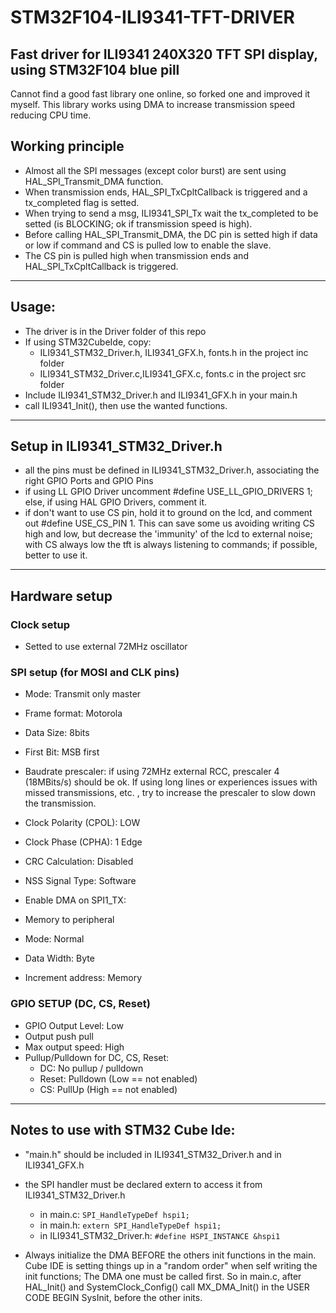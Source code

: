 # STM32F104-ILI9341-TFT-DRIVER
## Fast driver for ILI9341 240X320 TFT SPI display, using STM32F104 blue pill
Cannot find a good fast library one online, so forked one and improved it myself.
This library works using DMA to increase transmission speed reducing CPU time. 

## Working principle
- Almost all the SPI messages (except color burst) are sent using HAL_SPI_Transmit_DMA function. 
- When transmission ends, HAL_SPI_TxCpltCallback is triggered and a tx_completed flag is setted. 
- When trying to send a msg, ILI9341_SPI_Tx wait the tx_completed to be setted (is BLOCKING; 
  ok if transmission speed is high).
- Before calling HAL_SPI_Transmit_DMA, the DC pin is setted high if data or low if command and CS is pulled low to enable the slave. 
- The CS pin is pulled high when transmission ends and HAL_SPI_TxCpltCallback is triggered. 
_________________________________________________________________________________________________
## Usage:
- The driver is in the Driver folder of this repo
- If using STM32CubeIde, copy:
  - ILI9341_STM32_Driver.h, ILI9341_GFX.h, fonts.h in the project inc folder
  - ILI9341_STM32_Driver.c,ILI9341_GFX.c, fonts.c in the project src folder
- Include ILI9341_STM32_Driver.h and ILI9341_GFX.h in your main.h
- call ILI9341_Init(), then use the wanted functions.
________________________________________________________________________________________________
## Setup in ILI9341_STM32_Driver.h
- all the pins must be defined in ILI9341_STM32_Driver.h, associating the right GPIO Ports and GPIO Pins
- if using LL GPIO Driver uncomment #define USE_LL_GPIO_DRIVERS 1; else, if using HAL GPIO Drivers, comment it.
- if don't want to use CS pin, hold it to ground on the lcd, and comment out #define USE_CS_PIN 1.
  		This can save some us avoiding writing CS high and low, but decrease the 'immunity' of the lcd to
  		external noise; with CS always low the tft is always listening to commands; if possible, better to use it.
________________________________________________________________________________________________
## Hardware setup
### Clock setup
- Setted to use external 72MHz oscillator

### SPI setup (for MOSI and CLK pins)
- Mode: Transmit only master
- Frame format: Motorola
- Data Size: 8bits
- First Bit: MSB first
- Baudrate prescaler: if using 72MHz external RCC, prescaler 4 (18MBits/s) should be ok.
  If using long lines or experiences issues with missed transmissions, etc. , try to increase the
  prescaler to slow down the transmission.
- Clock Polarity (CPOL): LOW
- Clock Phase (CPHA): 1 Edge
- CRC Calculation: Disabled
- NSS Signal Type: Software
 
- Enable DMA on SPI1_TX:
- Memory to peripheral
- Mode: Normal
- Data Width: Byte
- Increment address: Memory
 
### GPIO SETUP (DC, CS, Reset)
- GPIO Output Level: Low
- Output push pull
- Max output speed: High
- Pullup/Pulldown for DC, CS, Reset:
  - DC: No pullup / pulldown
  - Reset: Pulldown (Low == not enabled)
  - CS: PullUp (High == not enabled)
 
 
________________________________________________________________________________________________ 
## Notes to use with STM32 Cube Ide:
- "main.h" should be included in ILI9341_STM32_Driver.h and in ILI9341_GFX.h
- the SPI handler must be declared extern to access it from ILI9341_STM32_Driver.h
  - in main.c: `SPI_HandleTypeDef hspi1;`
  - in main.h: `extern SPI_HandleTypeDef hspi1;`
  - in ILI9341_STM32_Driver.h: `#define HSPI_INSTANCE &hspi1`
 
- Always initialize the DMA BEFORE the others init functions in the main.
  		Cube IDE is setting things up in a "random order" when self writing the init functions;
  		The DMA one must be called first.
  		So in main.c, after HAL_Init() and SystemClock_Config() call MX_DMA_Init() in the USER CODE BEGIN SysInit,
  		before the other inits.

 


